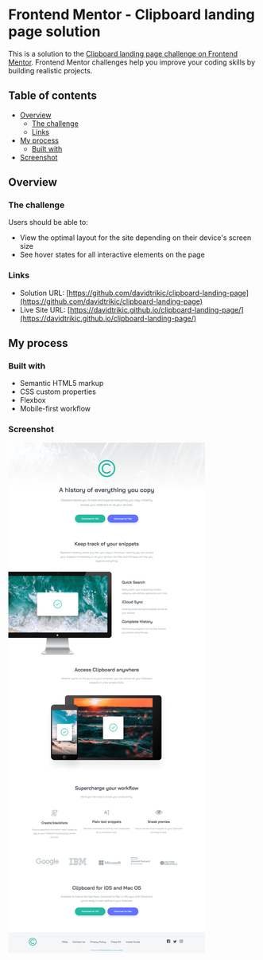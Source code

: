 # Frontend Mentor - Clipboard landing page solution

This is a solution to the [Clipboard landing page challenge on Frontend Mentor](https://www.frontendmentor.io/challenges/clipboard-landing-page-5cc9bccd6c4c91111378ecb9). Frontend Mentor challenges help you improve your coding skills by building realistic projects. 

## Table of contents

- [Overview](#overview)
  - [The challenge](#the-challenge)
  - [Links](#links)
- [My process](#my-process)
  - [Built with](#built-with)
- [Screenshot](#screenshot)


## Overview

### The challenge

Users should be able to:

- View the optimal layout for the site depending on their device's screen size
- See hover states for all interactive elements on the page


### Links

- Solution URL: [https://github.com/davidtrikic/clipboard-landing-page](https://github.com/davidtrikic/clipboard-landing-page)
- Live Site URL: [https://davidtrikic.github.io/clipboard-landing-page/](https://davidtrikic.github.io/clipboard-landing-page/)

## My process

### Built with

- Semantic HTML5 markup
- CSS custom properties
- Flexbox
- Mobile-first workflow

### Screenshot

![](./screenshots/Screenshot_Desktop.png)

